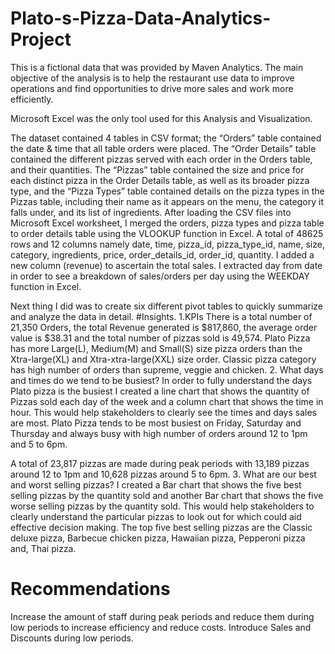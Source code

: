 # Plato-s-Pizza-Data-Analytics-Project

This is a fictional data that was provided by Maven Analytics. The main objective of the analysis is to help the restaurant use data to improve operations and find opportunities to drive more sales and work more efficiently.

Microsoft Excel was the only tool used for this Analysis and Visualization.

The dataset contained 4 tables in CSV format; the “Orders” table contained the date & time that all table orders were placed. The “Order Details” table contained the different pizzas served with each order in the Orders table, and their quantities. The “Pizzas” table contained the size and price for each distinct pizza in the Order Details table, as well as its broader pizza type, and the “Pizza Types” table contained details on the pizza types in the Pizzas table, including their name as it appears on the menu, the category it falls under, and its list of ingredients.
After loading the CSV files into Microsoft Excel worksheet, I merged the orders, pizza types and pizza table to order details table using the VLOOKUP function in Excel. A total of 48625 rows and 12 columns namely date, time, pizza_id, pizza_type_id, name, size, category, ingredients, price, order_details_id, order_id, quantity. I added a new column (revenue) to ascertain the total sales. I extracted day from date in order to see a breakdown of sales/orders per day using the WEEKDAY function in Excel.

Next thing I did was to create six different pivot tables to quickly summarize and analyze the data in detail.
#Insights.
1.KPIs
There is a total number of 21,350 Orders, the total Revenue generated is $817,860, the average order value is $38.31 and the total number of pizzas sold is 49,574.
Plato Pizza has more Large(L), Medium(M) and Small(S) size pizza orders than the Xtra-large(XL) and Xtra-xtra-large(XXL) size order. Classic pizza category has high number of orders than supreme, veggie and chicken.
2. What days and times do we tend to be busiest?
In order to fully understand the days Plato pizza is the busiest I created a line chart that shows the quantity of Pizzas sold each day of the week and a column chart that shows the time in hour. This would help stakeholders to clearly see the times and days sales are most. Plato Pizza tends to be most busiest on Friday, Saturday and Thursday and always busy with high number of orders around 12 to 1pm and 5 to 6pm.

A total of 23,817 pizzas are made during peak periods with 13,189 pizzas around 12 to 1pm and 10,628 pizzas around 5 to 6pm.
3. What are our best and worst selling pizzas?
I created a Bar chart that shows the five best selling pizzas by the quantity sold and another Bar chart that shows the five worse selling pizzas by the quantity sold. This would help stakeholders to clearly understand the particular pizzas to look out for which could aid effective decision making. The top five best selling pizzas are the Classic deluxe pizza, Barbecue chicken pizza, Hawaiian pizza, Pepperoni pizza and, Thai pizza.
# Recommendations
Increase the amount of staff during peak periods and reduce them during low periods to increase efficiency and reduce costs.
Introduce Sales and Discounts during low periods.
